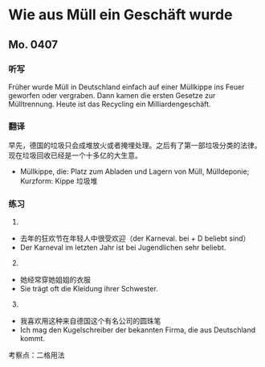 Wie aus Müll ein Geschäft wurde
==========

## Mo. 0407

### 听写

Früher wurde Müll in Deutschland einfach auf einer Müllkippe ins Feuer geworfen oder vergraben. Dann kamen die ersten Gesetze zur Mülltrennung. Heute ist das Recycling ein Milliardengeschäft.

### 翻译

早先，德国的垃圾只会成堆放火或者掩埋处理。之后有了第一部垃圾分类的法律。现在垃圾回收已经是一个十多亿的大生意。

* Müll­kip­pe, die: Platz zum Abladen und Lagern von Müll, Mülldeponie; Kurzform: Kippe 垃圾堆

### 练习

1.
* 去年的狂欢节在年轻人中很受欢迎（der Karneval. bei + D beliebt sind）
* Der Karneval im letzten Jahr ist bei Jugendlichen sehr beliebt.

2.
* 她经常穿她姐姐的衣服
* Sie trägt oft die Kleidung ihrer Schwester.

3.
* 我喜欢用这种来自德国这个有名公司的圆珠笔
* Ich mag den Kugelschreiber der bekannten Firma, die aus Deutschland kommt.

考察点：二格用法
